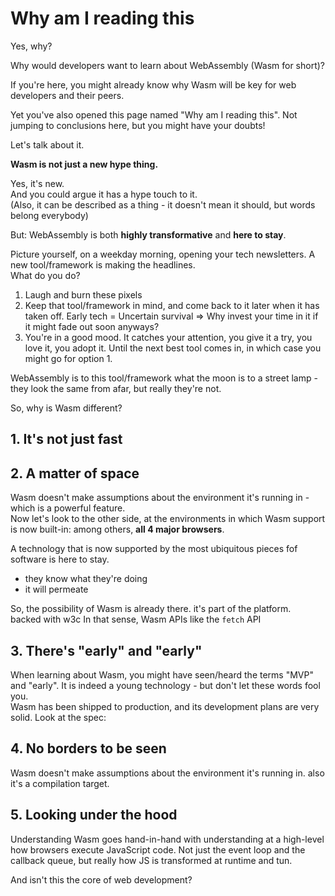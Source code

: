 # Why am I reading this

Yes, why?

Why would developers want to learn about WebAssembly (Wasm for short)?

If you're here, you might already know why Wasm will be key for web developers and their peers.

Yet you've also opened this page named "Why am I reading this". Not jumping to conclusions here, but you might have your doubts!

Let's talk about it.

**Wasm is not just a new hype thing.**

Yes, it's new.  
And you could argue it has a hype touch to it.  
(Also, it can be described as a thing - it doesn't mean it should, but words belong everybody)

But: WebAssembly is both **highly transformative** and **here to stay**.

Picture yourself, on a weekday morning, opening your tech newsletters.
A new tool/framework is making the headlines.  
What do you do?

1. Laugh and burn these pixels
2. Keep that tool/framework in mind, and come back to it later when it has taken off. Early tech = Uncertain survival => Why invest your time in it if it might fade out soon anyways?
3. You're in a good mood. It catches your attention, you give it a try, you love it, you adopt it. Until the next best tool comes in, in which case you might go for option 1.

WebAssembly is to this tool/framework what the moon is to a street lamp - they look the same from afar, but really they're not.

So, why is Wasm different?

## 1. It's not just fast

## 2. A matter of space

Wasm doesn't make assumptions about the environment it's running in - which is a powerful feature.  
Now let's look to the other side, at the environments in which Wasm support is now built-in: among others, **all 4 major browsers**.

A technology that is now supported by the most ubiquitous pieces fof software is here to stay.

- they know what they're doing
- it will permeate

So, the possibility of Wasm is already there.
it's part of the platform.  
backed with w3c
In that sense, Wasm APIs like the `fetch` API

## 3. There's "early" and "early"

When learning about Wasm, you might have seen/heard the terms "MVP" and "early". It is indeed a young technology - but don't let these words fool you.  
Wasm has been shipped to production, and its development plans are very solid. Look at the spec:

## 4. No borders to be seen

Wasm doesn't make assumptions about the environment it's running in.
also it's a compilation target.

## 5. Looking under the hood

Understanding Wasm goes hand-in-hand with understanding at a high-level how browsers execute JavaScript code. Not just the event loop and the callback queue, but really how JS is transformed at runtime and tun.

And isn't this the core of web development?

<!--
So if this is still a bit of a black box to you, Wasm will make this clearer. -->
